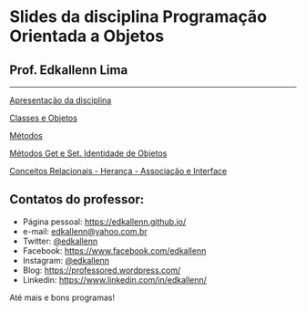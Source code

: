 # Slides da disciplina Programação Orientada a Objetos
## Prof. Edkallenn Lima 
---

[Apresentação da disciplina](https://github.com/ed1rac/POO-2017-2-Java/blob/master/slides/001%20-%20ApresentacaoDisciplina.pdf)

[Classes e Objetos](https://github.com/ed1rac/POO-2017-2-Java/blob/master/slides/002%20-%20Classes%20e%20Objetos.pdf)

[Métodos](https://github.com/ed1rac/POO-2017-2-Java/blob/master/slides/003%20-%20M%C3%A9todos.pdf)

[Métodos Get e Set. Identidade de Objetos](https://github.com/ed1rac/POO-2017-2-Java/blob/master/slides/004%20-%20M%C3%A9todosGetSet_IdentidadeDeObjetos.pdf)

[Conceitos Relacionais - Herança - Associação e Interface](https://github.com/ed1rac/POO-2017-2-Java/blob/master/slides/005%20-%20ConceitosRelacionaisHeran%C3%A7aAssocia%C3%A7%C3%A3oInterface.pdf)


## Contatos do professor: 

- Página pessoal: <https://edkallenn.github.io/>
- e-mail: [edkallenn@yahoo.com.br](mailto:edkallenn@yahoo.com.br)
- Twitter: [@edkallenn](https://twitter.com/edkallenn)
- Facebook: <https://www.facebook.com/edkallenn>
- Instagram: [@edkallenn](https://www.instagram.com/edkallenn/)
- Blog: <https://professored.wordpress.com/>
- Linkedin: <https://www.linkedin.com/in/edkallenn/>

Até mais e bons programas!
